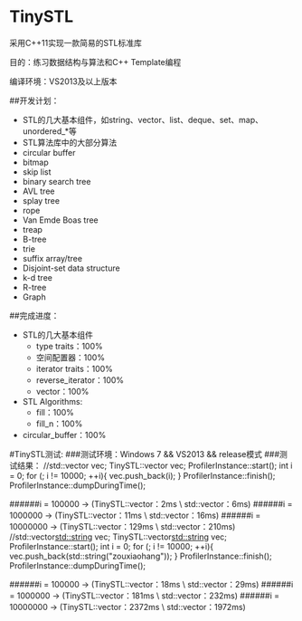 TinySTL
=======
采用C++11实现一款简易的STL标准库

目的：练习数据结构与算法和C++ Template编程

编译环境：VS2013及以上版本

##开发计划：
  * STL的几大基本组件，如string、vector、list、deque、set、map、unordered_\*等
  * STL算法库中的大部分算法
  * circular buffer
  * bitmap
  * skip list
  * binary search tree
  * AVL tree
  * splay tree
  * rope
  * Van Emde Boas tree
  * treap
  * B-tree
  * trie
  * suffix array/tree
  * Disjoint-set data structure
  * k-d tree
  * R-tree
  * Graph

##完成进度：
* STL的几大基本组件
    * type traits：100%  
    * 空间配置器：100%
    * iterator traits：100%
    * reverse_iterator：100%
    * vector：100%
* STL Algorithms:  
    * fill：100% 
    * fill_n：100% 
* circular_buffer：100%   

#TinySTL测试:
###测试环境：Windows 7 && VS2013 && release模式
###测试结果：
    //std::vector<int> vec;
    TinySTL::vector<int> vec;
	ProfilerInstance::start();
	int i = 0;
	for (; i != 10000; ++i){
		vec.push_back(i);
	}
	ProfilerInstance::finish();
	ProfilerInstance::dumpDuringTime();
    
######i = 100000 -> (TinySTL::vector<int>：2ms \\ std::vector<int>：6ms)
######i = 1000000 -> (TinySTL::vector<int>：11ms \\ std::vector<int>：16ms)
######i = 10000000 -> (TinySTL::vector<int>：129ms \\ std::vector<int>：210ms)  
    //std::vector<std::string> vec;
    TinySTL::vector<std::string> vec;
	ProfilerInstance::start();
	int i = 0;
	for (; i != 10000; ++i){
		vec.push_back(std::string("zouxiaohang"));
	}
	ProfilerInstance::finish();
	ProfilerInstance::dumpDuringTime();
    
######i = 100000 -> (TinySTL::vector<int>：18ms \\ std::vector<int>：29ms)
######i = 1000000 -> (TinySTL::vector<int>：181ms \\ std::vector<int>：232ms)
######i = 10000000 -> (TinySTL::vector<int>：2372ms \\ std::vector<int>：1972ms)



